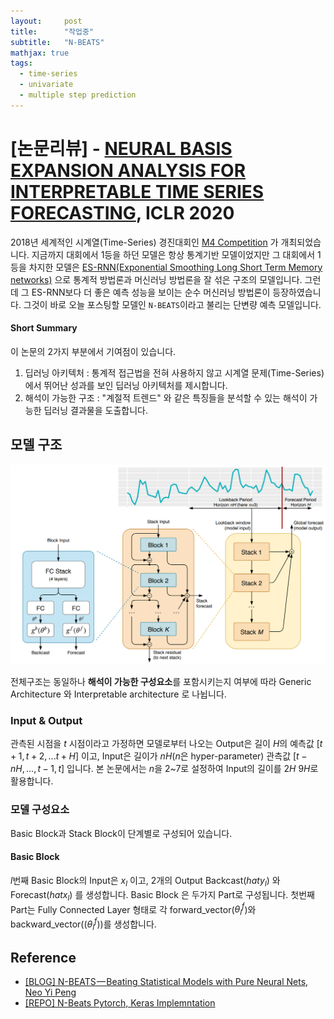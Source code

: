 ```yaml
---
layout:     post
title:      "작업중"
subtitle:   "N-BEATS"
mathjax: true
tags:
  - time-series
  - univariate
  - multiple step prediction 
---
```


# [논문리뷰] - [NEURAL BASIS EXPANSION ANALYSIS FOR INTERPRETABLE TIME SERIES FORECASTING](https://arxiv.org/abs/1905.10437), ICLR 2020

2018년 세계적인 시계열(Time-Series) 경진대회인 [M4 Competition](https://www.sciencedirect.com/science/article/abs/pii/S0169207018300785) 가 개최되었습니다.
지금까지 대회에서 1등을 하던 모델은 항상 통계기반 모델이었지만 그 대회에서 1등을 차지한 모델은 [ES-RNN(Exponential Smoothing Long Short Term Memory networks)](https://arxiv.org/abs/1907.03329) 으로 통계적 방법론과 머신러닝 방법론을 잘 섞은 구조의 모델입니다.
그런데 그 ES-RNN보다 더 좋은 예측 성능을 보이는 순수 머신러닝 방법론이 등장하였습니다.
그것이 바로 오늘 포스팅할 모델인 `N-BEATS`이라고 불리는 단변량 예측 모델입니다.

#### Short Summary
이 논문의 2가지 부분에서 기여점이 있습니다.
1. 딥러닝 아키텍처 : 통계적 접근법을 전혀 사용하지 않고 시계열 문제(Time-Series)에서 뛰어난 성과를 보인 딥러닝 아키텍처를 제시합니다.
2. 해석이 가능한 구조 : "계절적 트렌드" 와 같은 특징들을 분석할 수 있는 해석이 가능한 딥러닝 결과물을 도출합니다.  

## 모델 구조
![](/img/in-post/2020/2020-09-09/model_architect.png)

전체구조는 동일하나 **해석이 가능한 구성요소**를 포함시키는지 여부에 따라 Generic Architecture 와 Interpretable architecture 로 나뉩니다.

### Input & Output
관측된 시점을 $t$ 시점이라고 가정하면 모델로부터 나오는 Output은 길이 $H$의 예측값 $[t+1, t+2, ... t+H]$ 이고, Input은 길이가 $nH$($n$은 hyper-parameter) 관측값 $[t-nH, ..., t-1, t]$ 입니다.
본 논문에서는 $n$을 2~7로 설정하여 Input의 길이를 $2H~9H$로 활용합니다. 

### 모델 구성요소
Basic Block과 Stack Block이 단계별로 구성되어 있습니다.

#### Basic Block
$l$번째 Basic Block의 Input은 $x_l$ 이고, 2개의 Output Backcast($hat{y_l}$) 와 Forecast($hat{x_l}$) 를 생성합니다.
Basic Block 은 두가지 Part로 구성됩니다. 
첫번째 Part는 Fully Connected Layer 형태로 각 forward_vector($\theta^f_l$)와 backward_vector(($\theta^f_l$))를 생성합니다.   









## Reference
 - [[BLOG] N-BEATS — Beating Statistical Models with Pure Neural Nets, Neo Yi Peng](https://towardsdatascience.com/n-beats-beating-statistical-models-with-neural-nets-28a4ba4a4de8)
 - [[REPO] N-Beats Pytorch, Keras Implemntation](https://github.com/philipperemy/n-beats) 
